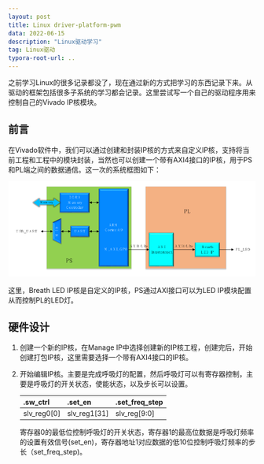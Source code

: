 ```yaml
---
layout: post
title: Linux driver-platform-pwm
data: 2022-06-15
description: "Linux驱动学习"
tag: Linux驱动
typora-root-url: ..
---
```

之前学习Linux的很多记录都没了，现在通过新的方式把学习的东西记录下来。从驱动的框架包括很多子系统的学习都会记录。这里尝试写一个自己的驱动程序用来控制自己的Vivado IP核模块。

## 前言

在Vivado软件中，我们可以通过创建和封装IP核的方式来自定义IP核，支持将当前工程和工程中的模块封装，当然也可以创建一个带有AXI4接口的IP核，用于PS和PL端之间的数据通信。这一次的系统框图如下：

![image-0](/images/linux/image-0.png)

这里，Breath LED IP核是自定义的IP核，PS通过AXI接口可以为LED IP模块配置从而控制PL的LED灯。



## 硬件设计

1. 创建一个新的IP核，在Manage IP中选择创建新的IP核工程，创建完后，开始创建打包IP核，这里需要选择一个带有AXI4接口的IP核。

2. 开始编辑IP核。主要是完成呼吸灯的配置，然后呼吸灯可以有寄存器控制，主要是呼吸灯的开关状态，使能状态，以及步长可以设置。

   | .sw_ctrl    | .set_en      | .set_freq_step |
   | ----------- | ------------ | -------------- |
   | slv_reg0[0] | slv_reg1[31] | slv_reg[9:0]   |

   寄存器0的最低位控制呼吸灯的开关状态，寄存器1的最高位数据是呼吸灯频率的设置有效信号(set_en)，寄存器地址1对应数据的低10位控制呼吸灯频率的步长（set_freq_step)。
